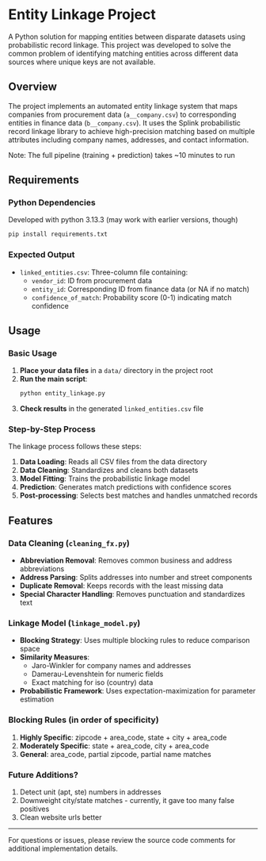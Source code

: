 # Entity Linkage Project

A Python solution for mapping entities between disparate datasets using probabilistic record linkage. This project was developed to solve the common problem of identifying matching entities across different data sources where unique keys are not available.

## Overview

The project implements an automated entity linkage system that maps companies from procurement data (`a__company.csv`) to corresponding entities in finance data (`b__company.csv`). It uses the Splink probabilistic record linkage library to achieve high-precision matching based on multiple attributes including company names, addresses, and contact information.

Note: The full pipeline (training + prediction) takes ~10 minutes to run
## Requirements

### Python Dependencies

Developed with python 3.13.3 (may work with earlier versions, though)
```bash
pip install requirements.txt
```

### Expected Output
- `linked_entities.csv`: Three-column file containing:
  - `vendor_id`: ID from procurement data
  - `entity_id`: Corresponding ID from finance data (or NA if no match)
  - `confidence_of_match`: Probability score (0-1) indicating match confidence

## Usage

### Basic Usage

1. **Place your data files** in a `data/` directory in the project root
2. **Run the main script**:
   ```bash
   python entity_linkage.py
   ```
3. **Check results** in the generated `linked_entities.csv` file

### Step-by-Step Process

The linkage process follows these steps:

1. **Data Loading**: Reads all CSV files from the data directory
2. **Data Cleaning**: Standardizes and cleans both datasets
3. **Model Fitting**: Trains the probabilistic linkage model
4. **Prediction**: Generates match predictions with confidence scores
5. **Post-processing**: Selects best matches and handles unmatched records


## Features

### Data Cleaning (`cleaning_fx.py`)

- **Abbreviation Removal**: Removes common business and address abbreviations
- **Address Parsing**: Splits addresses into number and street components
- **Duplicate Removal**: Keeps records with the least missing data
- **Special Character Handling**: Removes punctuation and standardizes text

### Linkage Model (`linkage_model.py`)

- **Blocking Strategy**: Uses multiple blocking rules to reduce comparison space
- **Similarity Measures**: 
  - Jaro-Winkler for company names and addresses 
  - Damerau-Levenshtein for numeric fields
  - Exact matching for iso (country) data
- **Probabilistic Framework**: Uses expectation-maximization for parameter estimation

### Blocking Rules (in order of specificity)

1. **Highly Specific**: zipcode + area_code, state + city + area_code
2. **Moderately Specific**: state + area_code, city + area_code
3. **General**: area_code, partial zipcode, partial name matches


### Future Additions?

1. Detect unit (apt, ste) numbers in addresses
2. Downweight city/state matches - currently, it gave too many false positives 
3. Clean website urls better 

---

For questions or issues, please review the source code comments for additional implementation details.